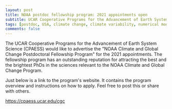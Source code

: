 ```yaml
---
layout: post
title: NOAA postdoc fellowship program: 2021 appointments open
subtitle: UCAR Cooperative Programs for the Advancement of Earth System Science (CPAESS)
tags: [postdoc, USA, climate change, climate variability, numerical modelling, observations]
comments: false
---
```

The UCAR Cooperative Programs for the Advancement of Earth System Science (CPAESS) would like to advertise the "NOAA Climate and Global Change Postdoctoral Fellowship Program" for the 2021 appointments. The fellowship program has an outstanding reputation for attracting the best and the brightest PhDs in the sciences relevant to the NOAA Climate and Global Change Program.

Just below is a link to the program's website.  It contains the program overview and instructions on how to apply.  Feel free to post this or share with others.

https://cpaess.ucar.edu/cgc
